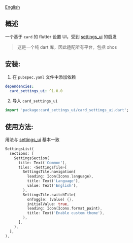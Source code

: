 [English](README_EN.md)

## 概述

一个基于 `card` 的 flutter 设置 UI，受到 [settings_ui](https://pub.dev/packages/settings_ui) 的启发

> 这是一个纯 dart 库，因此适配所有平台，包括 ohos

## 安装:

1. 在 `pubspec.yaml` 文件中添加依赖

```yaml
dependencies:  
  card_settings_ui: ^1.0.0
 ```  

2. 导入 `card_settings_ui`

```dart
import 'package:card_settings_ui/card_settings_ui.dart';
```

## 使用方法:

用法与 [settings_ui](https://pub.dev/packages/settings_ui) 基本一致

```dart
SettingsList(
  sections: [
    SettingsSection(
      title: Text('Common'),
      tiles: <SettingsTile>[
        SettingsTile.navigation(
          leading: Icon(Icons.language),
          title: Text('Language'),
          value: Text('English'),
        ),
        SettingsTile.switchTile(
          onToggle: (value) {},
          initialValue: true,
          leading: Icon(Icons.format_paint),
          title: Text('Enable custom theme'),
        ),
      ],
    ),
  ],
),
```
